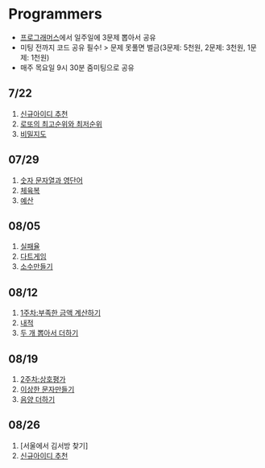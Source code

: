 # Programmers

- [프로그래머스](https://programmers.co.kr/learn/challenges?tab=all_challenges)에서 일주일에 3문제 뽑아서 공유
- 미팅 전까지 코드 공유 필수! > 문제 못풀면 벌금(3문제: 5천원, 2문제: 3천원, 1문제: 1천원)
- 매주 목요일 9시 30분 줌미팅으로 공유


## 7/22

1. [신규아이디 추천](https://programmers.co.kr/learn/courses/30/lessons/72410)
2. [로또의 최고순위와 최저순위](https://programmers.co.kr/learn/courses/30/lessons/77484)
3. [비밀지도](https://programmers.co.kr/learn/courses/30/lessons/17681)

## 07/29

1. [숫자 문자열과 영단어](https://programmers.co.kr/learn/courses/30/lessons/81301)
2. [체육복](https://programmers.co.kr/learn/courses/30/lessons/42862)
3. [예산](https://programmers.co.kr/learn/courses/30/lessons/12982)


## 08/05

1. [실패율](https://programmers.co.kr/learn/courses/30/lessons/42889)
2. [다트게임](https://programmers.co.kr/learn/courses/30/lessons/17682)
3. [소수만들기](https://programmers.co.kr/learn/courses/30/lessons/12977)

## 08/12

1. [1주차:부족한 금액 계산하기](https://programmers.co.kr/learn/courses/30/lessons/82612)
2. [내적](https://programmers.co.kr/learn/courses/30/lessons/70128)
3. [두 개 뽑아서 더하기](https://programmers.co.kr/learn/courses/30/lessons/68644)

## 08/19

1. [2주차:상호평가](https://programmers.co.kr/learn/courses/30/lessons/83201)
2. [이상한 문자만들기](https://programmers.co.kr/learn/courses/30/lessons/12930)
2. [음양 더하기](https://programmers.co.kr/learn/courses/30/lessons/76501)

## 08/26

1. [서울에서 김서방 찾기]
1. [신규아이디 추천](https://programmers.co.kr/learn/courses/30/lessons/12919)
